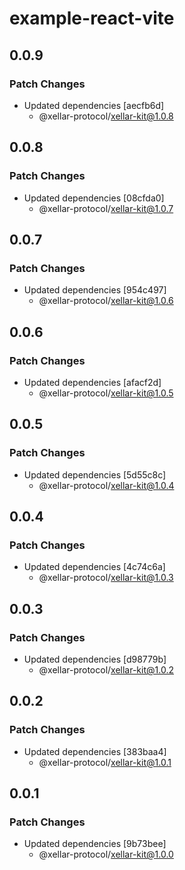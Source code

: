 # example-react-vite

## 0.0.9

### Patch Changes

- Updated dependencies [aecfb6d]
  - @xellar-protocol/xellar-kit@1.0.8

## 0.0.8

### Patch Changes

- Updated dependencies [08cfda0]
  - @xellar-protocol/xellar-kit@1.0.7

## 0.0.7

### Patch Changes

- Updated dependencies [954c497]
  - @xellar-protocol/xellar-kit@1.0.6

## 0.0.6

### Patch Changes

- Updated dependencies [afacf2d]
  - @xellar-protocol/xellar-kit@1.0.5

## 0.0.5

### Patch Changes

- Updated dependencies [5d55c8c]
  - @xellar-protocol/xellar-kit@1.0.4

## 0.0.4

### Patch Changes

- Updated dependencies [4c74c6a]
  - @xellar-protocol/xellar-kit@1.0.3

## 0.0.3

### Patch Changes

- Updated dependencies [d98779b]
  - @xellar-protocol/xellar-kit@1.0.2

## 0.0.2

### Patch Changes

- Updated dependencies [383baa4]
  - @xellar-protocol/xellar-kit@1.0.1

## 0.0.1

### Patch Changes

- Updated dependencies [9b73bee]
  - @xellar-protocol/xellar-kit@1.0.0
